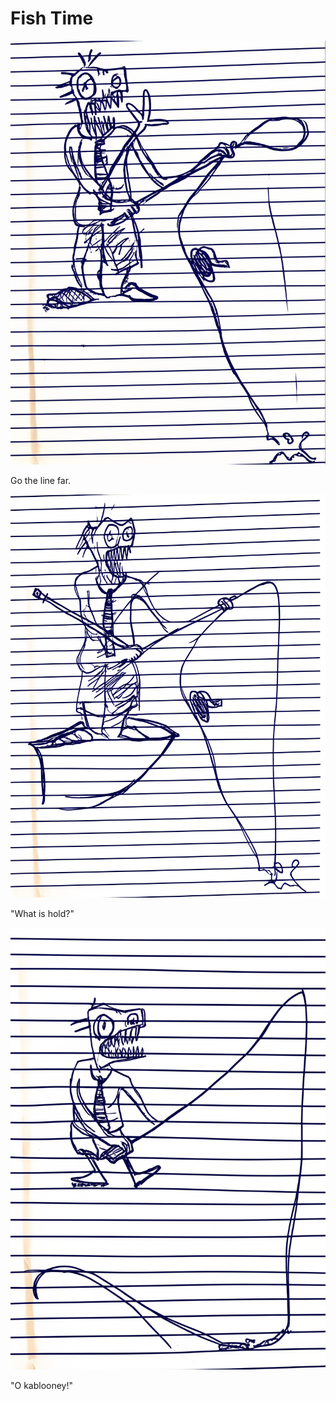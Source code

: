 # Fish Time

![Garrey Goosey casts a fishing line with a mighty heave.](fishing-1.png)

Go the line far.

![Garrey Goosey sits in a boat, looking confused as his line is snagged.](fishing-2.png)

"What is hold?"

![Garrey Goosey pulls angrily on the line until it snaps.](fishing-3.png)

"O kablooney!"
